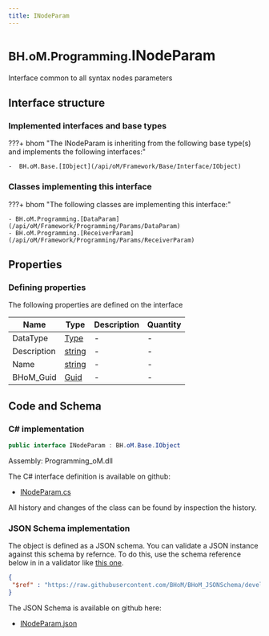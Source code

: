 ```yaml
---
title: INodeParam
---
```


# <small>BH.oM.Programming.</small>**INodeParam**

Interface common to all syntax nodes parameters

## Interface structure

### Implemented interfaces and base types

???+ bhom "The INodeParam is inheriting from the following base type(s) and implements the following interfaces:"

    -  BH.oM.Base.[IObject](/api/oM/Framework/Base/Interface/IObject)


### Classes implementing this interface

???+ bhom "The following classes are implementing this interface:"

    - BH.oM.Programming.[DataParam](/api/oM/Framework/Programming/Params/DataParam)
    - BH.oM.Programming.[ReceiverParam](/api/oM/Framework/Programming/Params/ReceiverParam)


## Properties



### Defining properties

The following properties are defined on the interface

| Name             | Type             | Description      | Quantity         |
|------------------|------------------|------------------|------------------|
| DataType | [Type](https://learn.microsoft.com/en-us/dotnet/api/System.Type?view=netstandard-2.0) | - | - |
| Description | [string](https://learn.microsoft.com/en-us/dotnet/api/System.String?view=netstandard-2.0) | - | - |
| Name | [string](https://learn.microsoft.com/en-us/dotnet/api/System.String?view=netstandard-2.0) | - | - |
| BHoM_Guid | [Guid](https://learn.microsoft.com/en-us/dotnet/api/System.Guid?view=netstandard-2.0) | - | - |


## Code and Schema

### C# implementation

``` C# title="C#"
public interface INodeParam : BH.oM.Base.IObject
```

Assembly: Programming_oM.dll

The C# interface definition is available on github:

- [INodeParam.cs](https://github.com/BHoM/BHoM/blob/develop/Programming_oM/Params\INodeParam.cs)

All history and changes of the class can be found by inspection the history.
### JSON Schema implementation

The object is defined as a JSON schema. You can validate a JSON instance against this schema by refernce. To do this, use the schema reference below in in a validator like [this one](https://www.jsonschemavalidator.net/).

``` json title="JSON Schema"
{
 "$ref" : "https://raw.githubusercontent.com/BHoM/BHoM_JSONSchema/develop/Programming_oM/INodeParam.json"
}
```

The JSON Schema is available on github here:

- [INodeParam.json](https://github.com/BHoM/BHoM_JSONSchema/blob/develop/Programming_oM/INodeParam.json)
